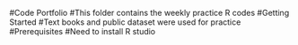 #Code Portfolio
#This folder contains the weekly practice R codes
#Getting Started
#Text books and public dataset were used for practice
#Prerequisites
#Need to install R studio
